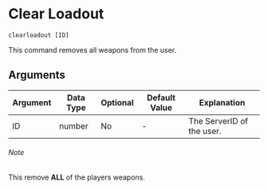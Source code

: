 # Clear Loadout

```
clearloadout [ID]
```

This command removes all weapons from the user.

## Arguments

| Argument   | Data Type | Optional | Default Value |       Explanation         |
|------------|-----------|----------|---------------|---------------------------|
| ID         | number    | No       | -             | The ServerID of the user. |

###### Note

This remove **ALL** of the players weapons.
